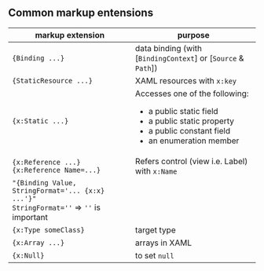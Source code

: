 ## Common markup entensions
| markup extension | purpose |
|------------------|---------|
| `{Binding ...}` | data binding (with [`BindingContext`] or [`Source` & `Path`]) |
| `{StaticResource ...}` | XAML resources with `x:key` |
| `{x:Static ...}` | Accesses one of the following: <ul> <li>a public static field</li> <li>a public static property</li> <li>a public constant field</li> <li>an enumeration member</li> </ul> |
| `{x:Reference ...}` <br /> `{x:Reference Name=...}` | Refers control (view i.e. Label) with `x:Name` |
| `"{Binding Value, StringFormat='... {x:x} ...'}"` <br /> `StringFormat=''` => `''` is important |
| `{x:Type someClass}` | target type |
| `{x:Array ...}` | arrays in XAML |
| `{x:Null}` | to set `null` |
